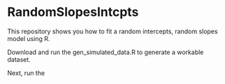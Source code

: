 # RandomSlopesIntcpts
This repository shows you how to fit a random intercepts, random slopes model using R.

Download and run the gen_simulated_data.R to generate a workable dataset.

Next, run the 



